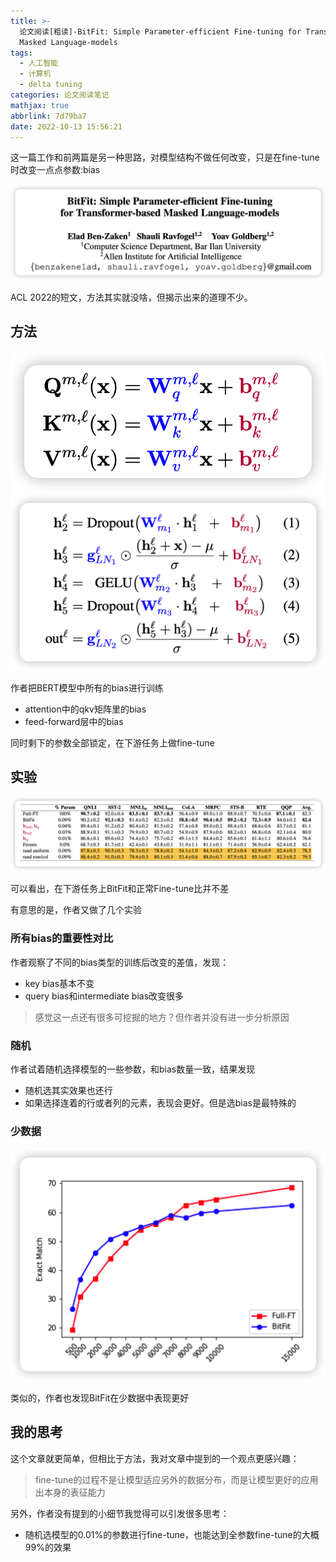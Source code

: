 ```yaml
---
title: >-
  论文阅读[粗读]-BitFit: Simple Parameter-efficient Fine-tuning for Transformer-based
  Masked Language-models
tags:
  - 人工智能
  - 计算机
  - delta tuning
categories: 论文阅读笔记
mathjax: true
abbrlink: 7d79ba7
date: 2022-10-13 15:56:21
---
```


这一篇工作和前两篇是另一种思路，对模型结构不做任何改变，只是在fine-tune时改变一点点参数:bias

<!-- more -->

<img src="../files/images/BitFit/author.png">

ACL 2022的短文，方法其实就没啥，但揭示出来的道理不少。

## 方法

<img src="../files/images/BitFit/qkv.png">

<img src="../files/images/BitFit/inter.png">

作者把BERT模型中所有的bias进行训练

- attention中的qkv矩阵里的bias
- feed-forward层中的bias

同时剩下的参数全部锁定，在下游任务上做fine-tune

## 实验

<img src="../files/images/BitFit/result.png">

可以看出，在下游任务上BitFit和正常Fine-tune比并不差

有意思的是，作者又做了几个实验

### 所有bias的重要性对比

作者观察了不同的bias类型的训练后改变的差值，发现：

- key bias基本不变
- query bias和intermediate bias改变很多

> 感觉这一点还有很多可挖掘的地方？但作者并没有进一步分析原因

### 随机

作者试着随机选择模型的一些参数，和bias数量一致，结果发现

- 随机选其实效果也还行
- 如果选择连着的行或者列的元素，表现会更好。但是选bias是最特殊的

### 少数据

<img src="../files/images/BitFit/low_data.png">

类似的，作者也发现BitFit在少数据中表现更好

## 我的思考

这个文章就更简单，但相比于方法，我对文章中提到的一个观点更感兴趣：

> fine-tune的过程不是让模型适应另外的数据分布，而是让模型更好的应用出本身的表征能力

另外，作者没有提到的小细节我觉得可以引发很多思考：

- 随机选模型的0.01%的参数进行fine-tune，也能达到全参数fine-tune的大概99%的效果
